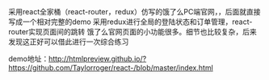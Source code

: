 采用react全家桶（react-router，redux）仿写的饿了么PC端官网，，后面就直接写成一个相对完整的demo
采用redux进行全局的登陆状态和订单管理，react-router实现页面间的跳转
饿了么官网页面的小功能很多。细节也比较复杂，后来发现这正好可以借此进行一次综合练习

demo地址：http://htmlpreview.github.io/?https://github.com/Taylorroger/react-/blob/master/index.html


